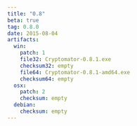 ```yaml
---
title: "0.8"
beta: true
tag: 0.8.0
date: 2015-08-04
artifacts:
  win:
    patch: 1
    file32: Cryptomator-0.8.1.exe
    checksum32: empty
    file64: Cryptomator-0.8.1-amd64.exe
    checksum64: empty
  osx:
    patch: 2
    checksum: empty
  debian:
    checksum: empty
---
```

